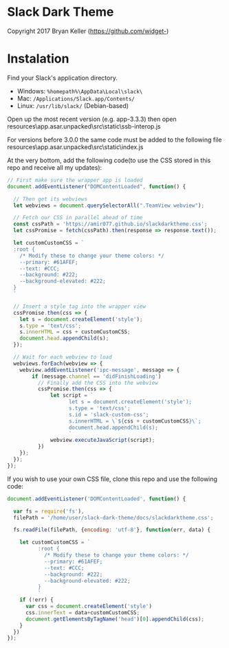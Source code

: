 # Slack Dark Theme
Copyright 2017 Bryan Keller (https://github.com/widget-)

# Instalation

Find your Slack's application directory.

* Windows: `%homepath%\AppData\Local\slack\`
* Mac: `/Applications/Slack.app/Contents/`
* Linux: `/usr/lib/slack/` (Debian-based)

Open up the most recent version (e.g. app-3.3.3) then open resources\app.asar.unpacked\src\static\ssb-interop.js

For versions before 3.0.0 the same code must be added to the following file resources\app.asar.unpacked\src\static\index.js

At the very bottom, add the following code(to use the CSS stored in this repo and receive all my updates):

```js
// First make sure the wrapper app is loaded
document.addEventListener("DOMContentLoaded", function() {

  // Then get its webviews
  let webviews = document.querySelectorAll(".TeamView webview");

  // Fetch our CSS in parallel ahead of time
  const cssPath = 'https://amir077.github.io/slackdarktheme.css';
  let cssPromise = fetch(cssPath).then(response => response.text());

  let customCustomCSS = `
  :root {
    /* Modify these to change your theme colors: */
    --primary: #61AFEF;
    --text: #CCC;
    --background: #222;
    --background-elevated: #222;
  }
  `

  // Insert a style tag into the wrapper view
  cssPromise.then(css => {
    let s = document.createElement('style');
    s.type = 'text/css';
    s.innerHTML = css + customCustomCSS;
    document.head.appendChild(s);
  });

  // Wait for each webview to load
  webviews.forEach(webview => {
    webview.addEventListener('ipc-message', message => {
        if (message.channel == 'didFinishLoading')
          // Finally add the CSS into the webview
          cssPromise.then(css => {
              let script = `
                    let s = document.createElement('style');
                    s.type = 'text/css';
                    s.id = 'slack-custom-css';
                    s.innerHTML = \`${css + customCustomCSS}\`;
                    document.head.appendChild(s);
                    `
              webview.executeJavaScript(script);
          })
    });
  });
});
```
If  you wish to use your own CSS file, clone this repo and use the following code:

```js
document.addEventListener('DOMContentLoaded', function() {

  var fs = require('fs'),
  filePath = '/home/user/slack-dark-theme/docs/slackdarktheme.css';

  fs.readFile(filePath, {encoding: 'utf-8'}, function(err, data) {

  	let customCustomCSS = `
		  :root {
		    /* Modify these to change your theme colors: */
		    --primary: #61AFEF;
		    --text: #CCC;
		    --background: #222;
		    --background-elevated: #222;
		  }
		  `
    if (!err) {
      var css = document.createElement('style')
      css.innerText = data+customCustomCSS;
      document.getElementsByTagName('head')[0].appendChild(css);
    }
  })
});
```

